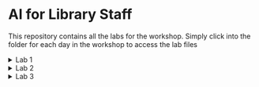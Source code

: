 # AI for Library Staff

This repository contains all the labs for the workshop. Simply click into the folder for each day in the workshop to access the lab files

<details>
    <summary>Lab 1</summary>
    &emsp;&emsp;<a href="./Lab 1/Lab 1.1 - Introduction to GAI Tools.html">Lab 1.1 - Introduction to GAI Tools/</a><br>
    &emsp;&emsp;<a href="./Lab 1/Lab 1.2 - GAI in Action.html">Lab 1.2 - GAI in Action/</a>
</details>
<details>
    <summary>Lab 2</summary>
    &emsp;&emsp;<br>
    &emsp;&emsp;
</details>
<details>
    <summary>Lab 3</summary>
    &emsp;&emsp;<a href="./Lab 3/Lab 3.1 - Transforming Library Functions with Generative AI.html/">Lab 3.1 - Transforming Library Functions with Generative AI</a><br>
    &emsp;&emsp;
</details>
